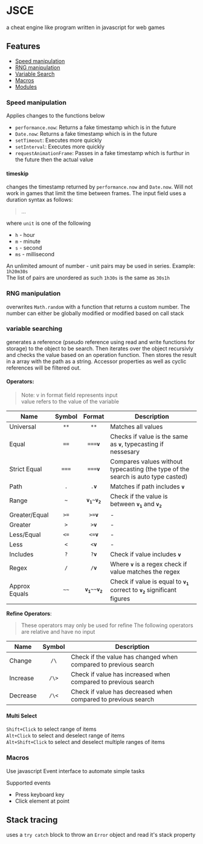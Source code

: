 # JSCE
a cheat engine like program written in javascript for web games

## Features
- [Speed manipulation](#speed-manipulation)
- [RNG manipulation](#rng-manipulation)
- [Variable Search](#variable-searching)
- [Macros](#macros)
- [Modules](./modules.md)

### Speed manipulation

Applies changes to the functions below

- `performance.now`: Returns a fake timestamp which is in the future
- `Date.now`: Returns a fake timestamp which is in the future
- `setTimeout`: Executes more quickly 
- `setInterval`: Executes more quickly 
- `requestAnimationFrame`: Passes in a fake timestamp which is furthur in the future then the actual value

#### timeskip

changes the timestamp returned by `performance.now` and `Date.now`. Will not work in games that limit the time between frames.
The input field uses a duration syntax as follows:

> <number><unit>...

where `unit` is one of the following

- `h` - hour
- `m` - minute
- `s` - second
- `ms` - millisecond

An unlimited amount of number - unit pairs may be used in series. Example: `1h20m30s`  
The list of pairs are unordered as such `1h30s` is the same as `30s1h`

### RNG manipulation

overwrites `Math.random` with a function that returns a custom number. The number can either be globally modified or modified based on call stack

### variable searching

generates a reference (pseudo reference using read and write functions for storage) to the object to be search. Then iterates over the object recursivly and checks the value based on an operation function. Then stores the result in a array with the path as a string. Accessor properties as well as cyclic references will be filtered out.

#### Operators:
> Note: v in format field represents input  
> value refers to the value of the variable

  Name | Symbol | Format | Description
  ---  | :---:  | :---:  | ---
Universal | `**` | `**` | Matches all values
Equal  | `==`   | <code>===<b>v</b></code> | Checks if value is the same as **`v`**, typecasting if nessesary
Strict Equal | `===` | <code>===<b>v</b></code> | Compares values without typecasting (the type of the search is auto type casted)
Path | `.` | <code>.<b>v</b></code> | Matches if path includes **`v`** 
Range | `~` | <code><b>v<sub>1</sub></b>~<b>v<sub>2</sub></b></code>  | Check if the value is between <code><b>v<sub>1</sub></b></code> and <code><b>v<sub>2</sub></b></code>
Greater/Equal | `>=` | <code>>=<b>v</b></code>  | -
Greater | `>` | <code>><b>v</b></code>  | -
Less/Equal | `<=` | <code><=<b>v</b></code>  | - 
Less | `<` | <code><<b>v</b></code>  | - 
Includes | `?` | <code>?<b>v</b></code>  | Check if value includes **`v`**
Regex | `/` | <code>/<b>v</b></code> | Where **`v`** is a regex check if value matches the regex 
Approx Equals | `~~` | <code><b>v<sub>1</sub></b>~~<b>v<sub>2</sub></b></code> | Check if value is equal to <code><b>v<sub>1</sub></b></code> correct to <code><b>v<sub>2</sub></b></code> significant figures

**Refine Operators**:
> These operators may only be used for refine
> The following operators are relative and have no input

  Name | Symbol | Description
  ---  | :---:  | ---
Change | `/\`   | Check if the value has changed when compared to previous search
Increase | `/\>` | Check if value has increased when compared to previous search
Decrease | `/\<` | Check if value has decreased when compared to previous search

#### Multi Select  
`Shift+Click` to select range of items  
`Alt+Click` to select and deselect range of items   
`Alt+Shift+Click` to select and deselect multiple ranges of items 

### Macros 

Use javascript Event interface to automate simple tasks 

Supported events 

- Press keyboard key
- Click element at point 


## Stack tracing

uses a `try catch` block to throw an `Error` object and read it's stack property
